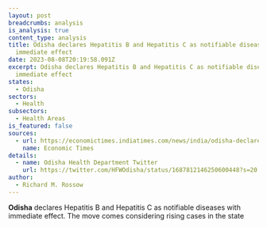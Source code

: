 ```yaml
---
layout: post
breadcrumbs: analysis
is_analysis: true
content_type: analysis
title: Odisha declares Hepatitis B and Hepatitis C as notifiable diseases with
  immediate effect
date: 2023-08-08T20:19:58.091Z
excerpt: Odisha declares Hepatitis B and Hepatitis C as notifiable diseases with
  immediate effect
states:
  - Odisha
sectors:
  - Health
subsectors:
  - Health Areas
is_featured: false
sources:
  - url: https://economictimes.indiatimes.com/news/india/odisha-declares-hepatitis-b-and-c-as-notifiable-diseases/articleshow/102447472.cms
    name: Economic Times
details:
  - name: Odisha Health Department Twitter
    url: https://twitter.com/HFWOdisha/status/1687812146250600448?s=20
author:
  - Richard M. Rossow
---
```

**Odisha** declares Hepatitis B and Hepatitis C as notifiable diseases with immediate effect. The move comes considering rising cases in the state